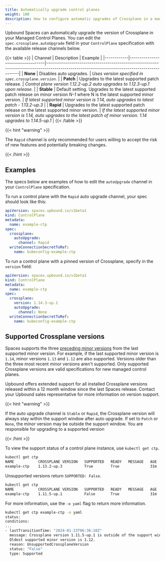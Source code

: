 ```yaml
---
title: Automatically upgrade control planes
weight: 100
description: How to configure automatic upgrades of Crossplane in a managed control plane
---
```


Upbound Spaces can automatically upgrade the version of Crossplane in your Managed Control Planes. You can edit the `spec.crossplane.autoUpgrade` field in your `ControlPlane` specification with the available release channels below.

{{< table >}}
| Channel  | Description                                                                                                                                                                              | Example |
|------------|-----------------------------------|----------------------------------------------------------------------------------------------------------------------------------------------|
| **None**    | Disables auto upgrades.  | _Uses version specified in `spec.crossplane.version`._ |
| **Patch**   | Upgrades to the latest supported patch release. | _Control plane version 1.12.2-up.2 auto upgrades to 1.12.3-up.1 upon release._    |
| **Stable**  | Default setting. Upgrades to the latest supported patch release on minor version _N-1_ where N is the latest supported minor version. | _If latest supported minor version is 1.14, auto upgrades to latest patch - 1.13.2-up.3_ |
| **Rapid**   | Upgrades to the latest supported patch release on the latest supported minor version.  | _If the latest supported minor version is 1.14, auto upgrades to the latest patch of minor version. 1.14 upgrades to 1.14.5-up.1_ |
{{< /table >}}

{{< hint "warning" >}}

The `Rapid` channel is only recommended for users willing to accept the risk of new features and potentially breaking changes.

{{< /hint >}}

## Examples

The specs below are examples of how to edit the `autoUpgrade` channel in your `ControlPlane` specification.

To run a control plane with the `Rapid` auto upgrade channel, your spec should look like this:

```yaml
apiVersion: spaces.upbound.io/v1beta1
kind: ControlPlane
metadata:
  name: example-ctp
spec:
  crossplane:
    autoUpgrade:
      channel: Rapid
  writeConnectionSecretToRef:
    name: kubeconfig-example-ctp
```

To run a control plane with a pinned version of Crossplane, specify in the `version` field:

```yaml
apiVersion: spaces.upbound.io/v1beta1
kind: ControlPlane
metadata:
  name: example-ctp
spec:
  crossplane:
    version: 1.14.3-up.1
    autoUpgrade:
      channel: None
  writeConnectionSecretToRef:
    name: kubeconfig-example-ctp
```

## Supported Crossplane versions

Spaces supports the three [preceding minor versions](https://docs.upbound.io/reference/lifecycle/#maintenance-and-updates) from the last supported minor version. For example, if the last supported minor version is `1.14`, minor versions `1.13` and `1.12` are also supported. Versions older than the three most recent minor versions aren't supported. Only supported Crossplane versions are valid specifications for new managed control planes.

Upbound offers extended support for all installed Crossplane versions released within a 12 month window since the last Spaces release. Contact your Upbound sales representative for more information on version support.

{{< hint "warning" >}}

If the auto upgrade channel is `Stable` or `Rapid`, the Crossplane version will always stay within the support window after auto upgrade. If set to `Patch` or `None`, the minor version may be outside the support window. You are responsible for upgrading to a supported version

{{< /hint >}}

To view the support status of a control plane instance, use `kubectl get ctp`.

```bash
kubectl get ctp
NAME           CROSSPLANE VERSION   SUPPORTED   READY   MESSAGE   AGE
example-ctp    1.13.2-up.3          True        True              31m

```

Unsupported versions return `SUPPORTED: False`.

```bash
kubectl get ctp
NAME           CROSSPLANE VERSION   SUPPORTED   READY   MESSAGE   AGE
example-ctp    1.11.5-up.1          False       True              31m

```

For more information, use the `-o yaml` flag to return more information.

```bash
kubectl get ctp example-ctp -o yaml
status:
conditions:
...
- lastTransitionTime: "2024-01-23T06:36:10Z"
  message: Crossplane version 1.11.5-up.1 is outside of the support window.
  Oldest supported minor version is 1.12.
  reason: UnsupportedCrossplaneVersion
  status: "False"
  type: Supported
```
